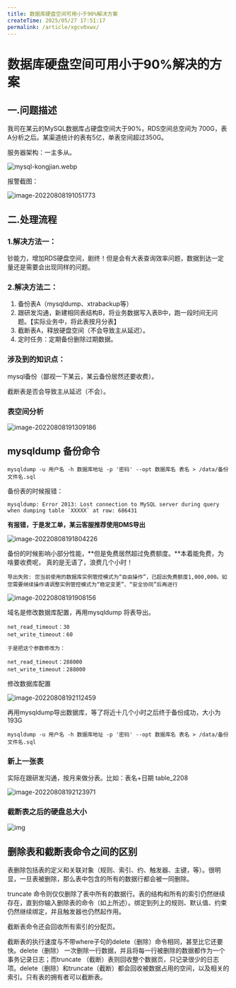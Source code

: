 ```yaml
---
title: 数据库硬盘空间可用小于90%解决方案
createTime: 2025/05/27 17:51:17
permalink: /article/xgcv0xwx/
---
```

# 数据库硬盘空间可用小于90%解决的方案



## **一.问题描述**

我司在某云的MySQL数据库占硬盘空间大于90%，RDS空间总空间为 700G，表A分析之后。某渠道统计的表有5亿，单表空间超过350G。

服务器架构：一主多从。

![mysql-kongjian.webp](https://imgoss.xgss.net/picgo/mysql-kongjian.webp.jpg?aliyun)

报警截图：

![image-20220808191051773](https://imgoss.xgss.net/picgo/image-20220808191051773.png?aliyun)

## **二.处理流程**

### 1.解决方法一：

钞能力，增加RDS硬盘空间，剧终！但是会有大表查询效率问题，数据到达一定量还是需要会出现同样的问题。

 

### 2.解决方法二：

1. 备份表A（mysqldump、xtrabackup等）
2. 跟研发沟通，新建相同表结构B，将业务数据写入表B中，跑一段时间无问题。【实际业务中，将此表按月分表】
3. 截断表A，释放硬盘空间（不会导致主从延迟）。
4. 定时任务：定期备份删除过期数据。

 

### 涉及到的知识点：

mysql备份（鄙视一下某云，某云备份居然还要收费）。

截断表是否会导致主从延迟（不会）。

 

### **表空间分析**

![image-20220808191309186](https://imgoss.xgss.net/picgo/image-20220808191309186.png?aliyun)

 

## mysqldump 备份命令

```
mysqldump -u 用户名 -h 数据库地址 -p '密码' --opt 数据库名 表名 > /data/备份文件名.sql
```

备份表的时候报错：

```
mysqldump: Error 2013: Lost connection to MySQL server during query when dumping table `XXXXX` at row: 686431
```

 

**有报错，于是发工单，某云客服推荐使用DMS导出**

 ![image-20220808191804226](https://imgoss.xgss.net/picgo/image-20220808191804226.png?aliyun)

 备份的时候影响小部分性能，**但是免费居然超过免费额度。**本着能免费，为啥要收费呢， 真的是无语了，浪费几个小时！

```
导出失败: 您当前使用的数据库实例管控模式为“自由操作”，已超出免费额度1,000,000。如您需要继续操作请调整实例管控模式为“稳定变更”、“安全协同”后再进行
```



![image-20220808191908156](https://imgoss.xgss.net/picgo/image-20220808191908156.png?aliyun)

 域名是修改数据库配置，再用mysqldump 将表导出。

```
net_read_timeout：30
net_write_timeout：60

于是把这个参数修改为：

net_read_timeout：288000
net_write_timeout：288000
```

修改数据库配置

![image-20220808192112459](https://imgoss.xgss.net/picgo/image-20220808192112459.png?aliyun)

 再用mysqldump导出数据库，等了将近十几个小时之后终于备份成功，大小为193G

```
mysqldump -u 用户名 -h 数据库地址 -p '密码' --opt 数据库名 表名 > /data/备份文件名.sql
```



### **新上一张表**

实际在跟研发沟通，按月来做分表。比如：表名+日期  table_2208

![image-20220808192123971](https://imgoss.xgss.net/picgo/image-20220808192123971.png?aliyun)

 

 

### **截断表之后的硬盘总大小**

![img](https://imgoss.xgss.net/picgo/wps9.jpg?aliyun) 



## **删除表和截断表命令之间的区别**

表删除包括表的定义和关联对象（规则、索引、约、触发器、主键，等）。很明显，一旦表被删除，那么表中包含的所有的数据行都会被一同删除。 　　

truncate 命令则仅仅删除了表中所有的数据行。表的结构和所有的索引仍然继续存在，直到你输入删除表的命令（如上所述）。绑定到列上的规则、默认值、约束仍然继续绑定，并且触发器也仍然起作用。

截断表命令还会回收所有索引的分配页。 　　

截断表的执行速度与不带where子句的delete（删除）命令相同，甚至比它还要快。delete（删除） 一次删除一行数据，并且将每一行被删除的数据都作为一个事务记录日志；而truncate （截断）表则回收整个数据页，只记录很少的日志项。delete（删除）和truncate（截断）都会回收被数据占用的空间，以及相关的索引。只有表的拥有者可以截断表。

 

 